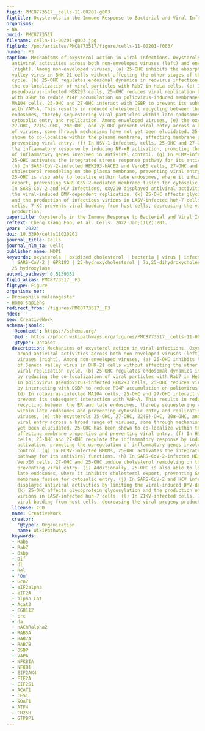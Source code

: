 ```yaml
---
figid: PMC8773517__cells-11-00201-g003
figtitle: Oxysterols in the Immune Response to Bacterial and Viral Infections
organisms:
- NA
pmcid: PMC8773517
filename: cells-11-00201-g003.jpg
figlink: /pmc/articles/PMC8773517/figure/cells-11-00201-f003/
number: F3
caption: Mechanisms of oxysterol action in viral infections. Oxysterols have broad
  antiviral activities across both non-enveloped viruses (left) and enveloped viruses
  (right). Among non-enveloped viruses, (a) 25-OHC inhibits the absorption of Seneca
  valley virus in BHK-21 cells without affecting the other stages of the viral replication
  cycle. (b) 25-OHC regulates endosomal dynamics in reovirus infection by reducing
  the co-localization of viral particles with Rab7 in HeLa cells. (c) In poliovirus
  pseudovirus-infected HEK293 cells, 25-OHC reduces viral replication by interacting
  with OSBP to reduce PI4P accumulation on poliovirus-induced membranes. (d) In rotavirus-infected
  MA104 cells, 25-OHC and 27-OHC interact with OSBP to prevent its subsequent interaction
  with VAP-A. This results in reduced cholesterol recycling between the ER and late
  endosomes, thereby sequestering viral particles within late endosomes and preventing
  cytosolic entry and replication. Among enveloped viruses, (e) the oxysterols 25-OHC,
  27-OHC, 22(S)-OHC, 20α-OHC, and 7β-OHC prevent viral entry across a broad range
  of viruses, some through mechanisms have not yet been elucidated. 25-OHC has been
  shown to co-localize within the plasma membrane, affecting membrane properties and
  preventing viral entry. (f) In HSV-1-infected, cells, 25-OHC and 27-OHC regulate
  the inflammatory response by inducing NF-κB activation, promoting the upregulation
  of inflammatory genes involved in antiviral control. (g) In MCMV-infected BMDMs,
  25-OHC activates the integrated stress response pathway for its antiviral functions.
  (h) In SARS-CoV-2-infected HEK293-hACE2 and VeroE6 cells, 27-OHC and 25-OHC induce
  cholesterol remodeling on the plasma membrane, preventing viral entry. (i) Additionally,
  25-OHC is also able to localize within late endosomes, where it inhibits cholesterol
  export, preventing SARS-CoV-2-mediated membrane fusion for cytosolic entry. (j)
  In SARS-CoV-2 and HCV infections, oxy210 displayed antiviral activities by limiting
  the viral-induced DMV-dependent replication. (k) 25-OHC affects glycoprotein glycosylation
  and the production of infectious virions in LASV-infected huh-7 cells. (l) In ZIKV-infected
  cells, 7-KC prevents viral budding from host cells, decreasing the viral progeny
  production.
papertitle: Oxysterols in the Immune Response to Bacterial and Viral Infections.
reftext: Cheng Xiang Foo, et al. Cells. 2022 Jan;11(2):201.
year: '2022'
doi: 10.3390/cells11020201
journal_title: Cells
journal_nlm_ta: Cells
publisher_name: MDPI
keywords: oxysterols | oxidized cholesterol | bacteria | virus | infection | M. tuberculosis
  | SARS-CoV-2 | GPR183 | 25-hydroxycholesterol | 7α,25-dihydroxycholesterol | cholesterol
  25 hydroxylase
automl_pathway: 0.5139352
figid_alias: PMC8773517__F3
figtype: Figure
organisms_ner:
- Drosophila melanogaster
- Homo sapiens
redirect_from: /figures/PMC8773517__F3
ndex: ''
seo: CreativeWork
schema-jsonld:
  '@context': https://schema.org/
  '@id': https://pfocr.wikipathways.org/figures/PMC8773517__cells-11-00201-g003.html
  '@type': Dataset
  description: Mechanisms of oxysterol action in viral infections. Oxysterols have
    broad antiviral activities across both non-enveloped viruses (left) and enveloped
    viruses (right). Among non-enveloped viruses, (a) 25-OHC inhibits the absorption
    of Seneca valley virus in BHK-21 cells without affecting the other stages of the
    viral replication cycle. (b) 25-OHC regulates endosomal dynamics in reovirus infection
    by reducing the co-localization of viral particles with Rab7 in HeLa cells. (c)
    In poliovirus pseudovirus-infected HEK293 cells, 25-OHC reduces viral replication
    by interacting with OSBP to reduce PI4P accumulation on poliovirus-induced membranes.
    (d) In rotavirus-infected MA104 cells, 25-OHC and 27-OHC interact with OSBP to
    prevent its subsequent interaction with VAP-A. This results in reduced cholesterol
    recycling between the ER and late endosomes, thereby sequestering viral particles
    within late endosomes and preventing cytosolic entry and replication. Among enveloped
    viruses, (e) the oxysterols 25-OHC, 27-OHC, 22(S)-OHC, 20α-OHC, and 7β-OHC prevent
    viral entry across a broad range of viruses, some through mechanisms have not
    yet been elucidated. 25-OHC has been shown to co-localize within the plasma membrane,
    affecting membrane properties and preventing viral entry. (f) In HSV-1-infected,
    cells, 25-OHC and 27-OHC regulate the inflammatory response by inducing NF-κB
    activation, promoting the upregulation of inflammatory genes involved in antiviral
    control. (g) In MCMV-infected BMDMs, 25-OHC activates the integrated stress response
    pathway for its antiviral functions. (h) In SARS-CoV-2-infected HEK293-hACE2 and
    VeroE6 cells, 27-OHC and 25-OHC induce cholesterol remodeling on the plasma membrane,
    preventing viral entry. (i) Additionally, 25-OHC is also able to localize within
    late endosomes, where it inhibits cholesterol export, preventing SARS-CoV-2-mediated
    membrane fusion for cytosolic entry. (j) In SARS-CoV-2 and HCV infections, oxy210
    displayed antiviral activities by limiting the viral-induced DMV-dependent replication.
    (k) 25-OHC affects glycoprotein glycosylation and the production of infectious
    virions in LASV-infected huh-7 cells. (l) In ZIKV-infected cells, 7-KC prevents
    viral budding from host cells, decreasing the viral progeny production.
  license: CC0
  name: CreativeWork
  creator:
    '@type': Organization
    name: WikiPathways
  keywords:
  - Rab5
  - Rab7
  - Osbp
  - Dif
  - dl
  - Rel
  - 'On'
  - Gcn2
  - eIF2alpha
  - eIF2A
  - alpha-Cat
  - Acat2
  - CG8112
  - crc
  - da
  - nAChRalpha2
  - RAB5A
  - RAB7A
  - RAB7B
  - OSBP
  - VAPA
  - NFKBIA
  - NFKB1
  - EIF2AK4
  - EIF2A
  - EIF2S1
  - ACAT1
  - CES1
  - SOAT1
  - ATF4
  - CH25H
  - GTPBP1
---
```

